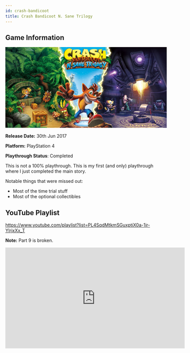 ```yaml
---
id: crash-bandicoot
title: Crash Bandicoot N. Sane Trilogy
---
```


## Game Information

![image info](../../static/games/crash.jpg)

**Release Date:** 30th Jun 2017

**Platform:** PlayStation 4

**Playthrough Status**: Completed

This is not a 100% playthrough. This is my first (and only) playthrough where I just completed the main story.

Notable things that were missed out:
- Most of the time trial stuff
- Most of the optional collectibles

## YouTube Playlist

https://www.youtube.com/playlist?list=PL4SqdMtkmSGuxptiX0a-1ir-YlrjxXx_T

**Note:** Part 9 is broken.

<iframe width="560" height="315" src="https://www.youtube-nocookie.com/embed/videoseries?list=PL4SqdMtkmSGuxptiX0a-1ir-YlrjxXx_T" frameBorder="0" allow="accelerometer; autoplay; encrypted-media; gyroscope; picture-in-picture" allowFullScreen></iframe>

<!-- ## Individual Video Links
- [Part 1](https://www.youtube.com/watch?v=mHqQVvvcOkM&list=PL4SqdMtkmSGuxptiX0a-1ir-YlrjxXx_T&index=1)
- [Part 2](https://www.youtube.com/watch?v=tPikdBwpFO4&list=PL4SqdMtkmSGuxptiX0a-1ir-YlrjxXx_T&index=2)
- [Part 3](https://www.youtube.com/watch?v=Vvzn5KDmxgI&list=PL4SqdMtkmSGuxptiX0a-1ir-YlrjxXx_T&index=3)
- [Part 4](https://www.youtube.com/watch?v=NokFHh54gb0&list=PL4SqdMtkmSGuxptiX0a-1ir-YlrjxXx_T&index=4)
- [Part 5](https://www.youtube.com/watch?v=ECbgavwtcLI&list=PL4SqdMtkmSGuxptiX0a-1ir-YlrjxXx_T&index=5)
- [Part 6](https://www.youtube.com/watch?v=f64fxXi7m14&list=PL4SqdMtkmSGuxptiX0a-1ir-YlrjxXx_T&index=6)
- [Part 7](https://www.youtube.com/watch?v=PoWzHlgWD1A&list=PL4SqdMtkmSGuxptiX0a-1ir-YlrjxXx_T&index=7)
- [Part 8](https://www.youtube.com/watch?v=nDXKwbW23H8&list=PL4SqdMtkmSGuxptiX0a-1ir-YlrjxXx_T&index=8)
- [Part 9](https://www.youtube.com/watch?v=w0J3QZIKafE&list=PL4SqdMtkmSGuxptiX0a-1ir-YlrjxXx_T&index=9) [video is broken, sad]
- [Part 10](https://www.youtube.com/watch?v=GuBZEPyIWjc&list=PL4SqdMtkmSGuxptiX0a-1ir-YlrjxXx_T&index=10)
- [Part 11](https://www.youtube.com/watch?v=DF9Ow1ZareE&list=PL4SqdMtkmSGuxptiX0a-1ir-YlrjxXx_T&index=11)
- [Part 12](https://www.youtube.com/watch?v=sr7gCvAiLpI&list=PL4SqdMtkmSGuxptiX0a-1ir-YlrjxXx_T&index=12)
- [Part 13](https://www.youtube.com/watch?v=Mj3dSZAVsiM&list=PL4SqdMtkmSGuxptiX0a-1ir-YlrjxXx_T&index=13)
- [Part 14](https://www.youtube.com/watch?v=Gc8hyh0TQoE&list=PL4SqdMtkmSGuxptiX0a-1ir-YlrjxXx_T&index=14)
- [Part 15](https://www.youtube.com/watch?v=NIx-T1eqf4g&list=PL4SqdMtkmSGuxptiX0a-1ir-YlrjxXx_T&index=15)
- [Part 16](https://www.youtube.com/watch?v=cdbGhCAtL_0&list=PL4SqdMtkmSGuxptiX0a-1ir-YlrjxXx_T&index=16)
- [Part 17](https://www.youtube.com/watch?v=L6pmODDeWfw&list=PL4SqdMtkmSGuxptiX0a-1ir-YlrjxXx_T&index=17)
- [Part 18](https://www.youtube.com/watch?v=imJtBxxiMO0&list=PL4SqdMtkmSGuxptiX0a-1ir-YlrjxXx_T&index=18)
- [Part 19](https://www.youtube.com/watch?v=32P5uMyS440&list=PL4SqdMtkmSGuxptiX0a-1ir-YlrjxXx_T&index=19)
- [Part 20](https://www.youtube.com/watch?v=NiKw6gSSyXU&list=PL4SqdMtkmSGuxptiX0a-1ir-YlrjxXx_T&index=20)
- [Part 21](https://www.youtube.com/watch?v=pd4mdkIC_3A&list=PL4SqdMtkmSGuxptiX0a-1ir-YlrjxXx_T&index=21) -->

